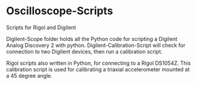 # Oscilloscope-Scripts
Scripts for Rigol and Digilent

Digilent-Scope folder holds all the Python code for scripting a Digilent Analog Discovery 2 with python. Digilent-Calibration-Script will check for connection to two Digilent devices, then run a calibration script.

Rigol scripts also written in Python, for connecting to a Rigol DS1054Z. This calibration script is used for calibrating a triaxial accelerometer mounted at a 45 degree angle.
